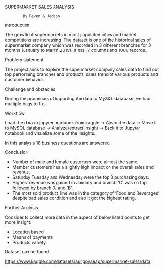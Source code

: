 SUPERMARKET SALES ANALYSIS

            By Feven & Jedson


Introduction

The growth of supermarkets in most populated cities and market competitions are increasing .The dataset is one of the historical sales of supermarket company which was recorded in 3 different branches for 3 months (January to March.2019). It has 17 columns and 1000 records.



Problem statement 

The project aims to explore the  supermarket company sales data to find out top performing branches and products, sales trend of various products and customer behavior.

Challenge and obstacles

During the processes of importing the data to MySQL database, we had multiple bugs to fix. 

Workflow

Load the data to jupyter notebook from kaggle → Clean the data → Move it to MySQL database → Analyze/extract insight → Back it to Jupyter notebook and visualize some of the insights.

In this analysis 18 business questions are answered.

Conclusion

- Number of male and female customers were almost the same.
- Member customers has a slightly high impact on the overall sales and revenue.
- Saturday Tuesday and Wednesday were the top 3 purchasing days.
- Highest revenue was gained in January and branch ‘C’ was on top followed by branch ‘A’ and ‘B’.
- The most sold product_line was in the category of ‘Food and Beverages’ despite bad sales condition and also it got the highest rating. 

Further Analysis

Consider to collect more data in the aspect of below listed points to get more insight:

- Location based
- Means of payments  
- Products variety

Dataset can be found

https://www.kaggle.com/datasets/aungpyaeap/supermarket-sales/data


